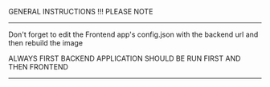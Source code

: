 GENERAL INSTRUCTIONS !!! PLEASE NOTE

*********************************************************************************************************************************************************************************************************

Don't forget to edit the Frontend app's config.json with the backend url and then rebuild the image


ALWAYS FIRST BACKEND APPLICATION SHOULD BE RUN FIRST AND THEN FRONTEND


*********************************************************************************************************************************************************************************************************

